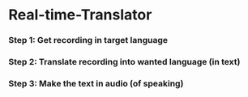 # Real-time-Translator

### Step 1: Get recording in target language
### Step 2: Translate recording into wanted language (in text)
### Step 3: Make the text in audio (of speaking)
